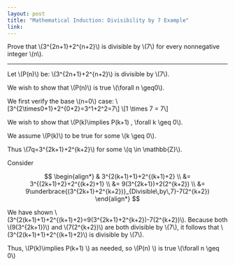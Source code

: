 ```yaml
---
layout: post
title: "Mathematical Induction: Divisibility by 7 Example"
link:
---
```


Prove that \\(3^{2n+1}+2^{n+2}\\) is divisible by \\(7\\) for every nonnegative integer \\(n\\).

<hr>

Let \\(P(n)\\) be: \\(3^{2n+1}+2^{n+2}\\) is divisible by \\(7\\).

We wish to show that \\(P(n)\\) is true \\(\forall n \geq0\\).

We first verify the base \\(n=0\\) case:
\\[3^{2\times0+1}+2^{0+2}=3^1+2^2=7\\]
\\[1 \times 7 = 7\\]

We wish to show that \\(P(k)\implies P(k+1) \, \forall k \geq 0\\).

We assume \\(P(k)\\) to be true for some \\(k \geq 0\\).

Thus \\(7q=3^{2k+1}+2^{k+2}\\) for some \\(q \in \mathbb{Z}\\).

Consider

$$
\begin{align*}
& 3^{2(k+1)+1}+2^{(k+1)+2} \\
&= 3^{(2k+1)+2}+2^{(k+2)+1} \\
&= 9(3^{2k+1})+2(2^{k+2}) \\
&= 9\underbrace{(3^{2k+1}+2^{k+2})}_{Divisible\,by\,7}-7(2^{k+2})
\end{align*}
$$

We have shown \\(3^{2(k+1)+1}+2^{(k+1)+2}=9(3^{2k+1}+2^{k+2})-7(2^{k+2})\\). Because both \\(9(3^{2k+1})\\) and \\(7(2^{k+2})\\) are both divisible by \\(7\\), it follows that \\(3^{2(k+1)+1}+2^{(k+1)+2}\\) is divisible by \\(7\\).

Thus, \\(P(k)\implies P(k+1) \\) as needed, so \\(P(n) \\) is true \\(\forall n \geq 0\\)
